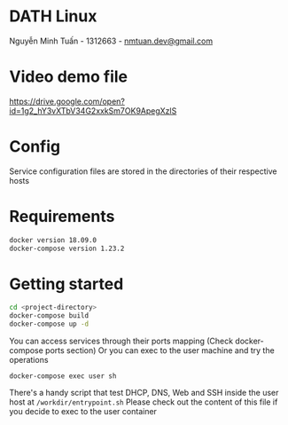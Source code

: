 # DATH Linux

Nguyễn Minh Tuấn - 1312663 - nmtuan.dev@gmail.com

# Video demo file

https://drive.google.com/open?id=1g2_hY3vXTbV34G2xxkSm7OK9ApegXzlS

# Config

Service configuration files are stored in the directories of their respective hosts

# Requirements

```txt
docker version 18.09.0
docker-compose version 1.23.2
```

# Getting started

```sh
cd <project-directory>
docker-compose build
docker-compose up -d
```

You can access services through their ports mapping (Check docker-compose ports section)
Or you can exec to the user machine and try the operations

```
docker-compose exec user sh
```

There's a handy script that test DHCP, DNS, Web and SSH inside the user host at `/workdir/entrypoint.sh`
Please check out the content of this file if you decide to exec to the user container
